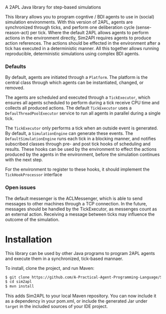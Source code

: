 A 2APL Java library for step-based simulations

This library allows you to program cogntive / BDI agents to use in (social) simulation environments. With this version of 2APL, agents are synchronized through ticks, and perform one deliberation cycle (sense-reason-act) per tick. Where the default 2APL allows agents to perform actions in the environment directly, Sim2APl requires agents to produce action references. The actions should be effected in the environment after a tick has executed in a deterministic manner. All this together allows running reproducible, deterministic simulations using complex BDI agents.

### Defaults
By default, agents are initiated through a `Platform`. The platform is the central class through which agents can be instantiated, changed, or removed.

The agents are scheduled and executed through a `TickExecutor`, which ensures all agents scheduled to perform during a tick receive CPU time and collects all produced actions. The default `TickExecutor` uses a `DefaulThreadPoolExecutor` service to run all agents in parallel during a single tick. 

The `TickExecutor` only performs a tick when an outside event is generated. By default, a `SimulationEngine` can generate these events. The `DefaultSimulationEngine` runs each tick in a blocking manner, and notifies subscribed classes through pre- and post tick hooks of scheduling and results. These hooks can be used by the environment to effect the actions produced by the agents in the environment, before the simulation continues with the next step. 

For the environment to register to these hooks, it should implement the `TickHookProcessor` interface

### Open issues
The default messenger is the ACLMessenger, which is able to send messages to other machines through a TCP connection. In the future, messages should be handled by the TickExecutor, as messenges count as an external action. Receiving a message between ticks may influence the outcome of the simulation.

# Installation
This library can be used by other Java programs to program 2APL agents and execute them in a synchronized, tick-based mannaer.

To install, clone the project, and run Maven:

```bash
$ git clone https://github.com/A-Practical-Agent-Programming-Language/Sim2APL.git
$ cd sim2apl
$ mvn install
```

This adds Sim2APL to your local Maven repository. You can now include it as a dependency in your pom.xml, or include the generated Jar under `target` in the included sources of your IDE project.


